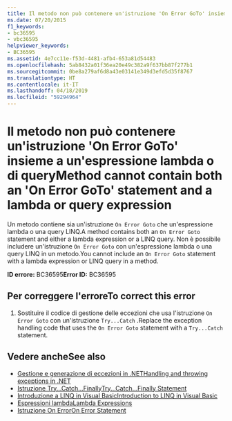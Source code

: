 ```yaml
---
title: Il metodo non può contenere un'istruzione 'On Error GoTo' insieme a un'espressione lambda o di query
ms.date: 07/20/2015
f1_keywords:
- bc36595
- vbc36595
helpviewer_keywords:
- BC36595
ms.assetid: 4e7cc11e-f53d-4481-afb4-653a81d54483
ms.openlocfilehash: 5ab8432a01f36ea20e49c382a9f637bb87f277b1
ms.sourcegitcommit: 0be8a279af6d8a43e03141e349d3efd5d35f8767
ms.translationtype: HT
ms.contentlocale: it-IT
ms.lasthandoff: 04/18/2019
ms.locfileid: "59294964"
---
```

# <a name="method-cannot-contain-both-an-on-error-goto-statement-and-a-lambda-or-query-expression"></a><span data-ttu-id="ec30d-102">Il metodo non può contenere un'istruzione 'On Error GoTo' insieme a un'espressione lambda o di query</span><span class="sxs-lookup"><span data-stu-id="ec30d-102">Method cannot contain both an 'On Error GoTo' statement and a lambda or query expression</span></span>
<span data-ttu-id="ec30d-103">Un metodo contiene sia un'istruzione `On Error Goto` che un'espressione lambda o una query LINQ.</span><span class="sxs-lookup"><span data-stu-id="ec30d-103">A method contains both an `On Error Goto` statement and either a lambda expression or a LINQ query.</span></span> <span data-ttu-id="ec30d-104">Non è possibile includere un'istruzione `On Error Goto` con un'espressione lambda o una query LINQ in un metodo.</span><span class="sxs-lookup"><span data-stu-id="ec30d-104">You cannot include an `On Error Goto` statement with a lambda expression or LINQ query in a method.</span></span>  
  
 <span data-ttu-id="ec30d-105">**ID errore:** BC36595</span><span class="sxs-lookup"><span data-stu-id="ec30d-105">**Error ID:** BC36595</span></span>  
  
## <a name="to-correct-this-error"></a><span data-ttu-id="ec30d-106">Per correggere l'errore</span><span class="sxs-lookup"><span data-stu-id="ec30d-106">To correct this error</span></span>  
  
1. <span data-ttu-id="ec30d-107">Sostituire il codice di gestione delle eccezioni che usa l'istruzione `On Error Goto` con un'istruzione `Try...Catch` .</span><span class="sxs-lookup"><span data-stu-id="ec30d-107">Replace the exception handling code that uses the `On Error Goto` statement with a `Try...Catch` statement.</span></span>  
  
## <a name="see-also"></a><span data-ttu-id="ec30d-108">Vedere anche</span><span class="sxs-lookup"><span data-stu-id="ec30d-108">See also</span></span>

- [<span data-ttu-id="ec30d-109">Gestione e generazione di eccezioni in .NET</span><span class="sxs-lookup"><span data-stu-id="ec30d-109">Handling and throwing exceptions in .NET</span></span>](../../standard/exceptions/index.md)
- [<span data-ttu-id="ec30d-110">Istruzione Try...Catch...Finally</span><span class="sxs-lookup"><span data-stu-id="ec30d-110">Try...Catch...Finally Statement</span></span>](../../visual-basic/language-reference/statements/try-catch-finally-statement.md)
- [<span data-ttu-id="ec30d-111">Introduzione a LINQ in Visual Basic</span><span class="sxs-lookup"><span data-stu-id="ec30d-111">Introduction to LINQ in Visual Basic</span></span>](../../visual-basic/programming-guide/language-features/linq/introduction-to-linq.md)
- [<span data-ttu-id="ec30d-112">Espressioni lambda</span><span class="sxs-lookup"><span data-stu-id="ec30d-112">Lambda Expressions</span></span>](../../visual-basic/programming-guide/language-features/procedures/lambda-expressions.md)
- [<span data-ttu-id="ec30d-113">Istruzione On Error</span><span class="sxs-lookup"><span data-stu-id="ec30d-113">On Error Statement</span></span>](../../visual-basic/language-reference/statements/on-error-statement.md)
